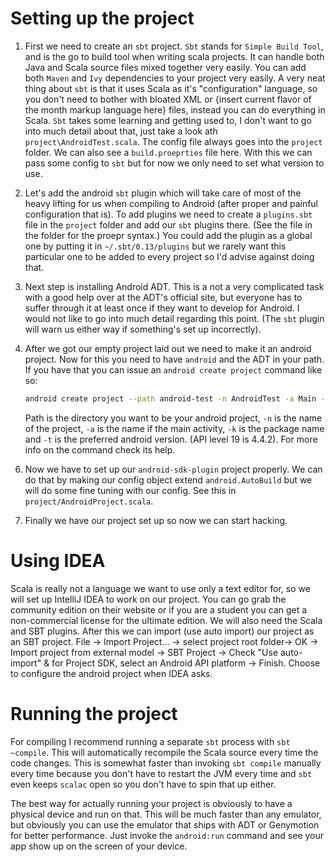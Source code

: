 # Setting up the project

1. First we need to create an `sbt` project. `Sbt` stands for `Simple Build Tool`, and is the
    go to build tool when writing scala projects. It can handle both Java and Scala source files
    mixed together very easily. You can add both `Maven` and `Ivy` dependencies to your project very easily.
    A very neat thing about `sbt` is that it uses Scala as it's "configuration" language, so you don't need
    to bother with bloated XML or {insert current flavor of the month markup language here} files, instead
    you can do everything in Scala. `Sbt` takes some learning and getting used to, I don't want to go into
    much detail about that, just take a look ath `project\AndroidTest.scala`.
    The config file always goes into the `project` folder. We can also see a `build.proeprties` file here.
    With this we can pass some config to `sbt` but for now we only need to set what version to use.

2. Let's add the android `sbt` plugin which will take care of most of the heavy lifting for us when compiling to
    Android (after proper and painful configuration that is). To add plugins we need to create a `plugins.sbt` file
    in the `project` folder and add our `sbt` plugins there. (See the file in the folder for the proepr syntax.)
    You could add the plugin as a global one by putting it in `~/.sbt/0.13/plugins` but we rarely want this particular
    one to be added to every project so I'd advise against doing that.

3. Next step is installing Android ADT. This is a not a very complicated task with a good help over at the ADT's official
    site, but everyone has to suffer through it at least once if they want to develop for Android.
    I would not like to go into much detail regarding this point. (The `sbt` plugin will warn us either way if something's
    set up incorrectly).

4. After we got our empty project laid out we need to make it an android project. Now for this you need to have
    `android` and the ADT in your path. If you have that you can issue an `android create project` command like so:

    ```bash
    android create project --path android-test -n AndroidTest -a Main -k hu.inf.elte.androidtest -t android-19
    ```
    Path is the directory you want to be your android project, `-n` is the name of the project, `-a` is the name if the
    main activity, `-k` is the package name and `-t` is the preferred android version. (API level 19 is 4.4.2). For more info
    on the command check its help.

<!--
   -5. Now we have to do some housekeeping. First of all we have a `Main.java` file in our `src` folder. We are working with Scala
   -    so we don't really need that. Also the folder structure is not quite what we want. By default we get `src/package/Main.java`
   -    but in case of scala projects we need something more complicated. My usual folder layout is:
   -    ```
   -    src
   -    |-main
   -      |-resources
   -      |-scala
   -      |-java (if there are java sources)
   -    |-test
   -      |-resources
   -      |-scala
   -      |-java
   -    ```
   -    So let's do that instead.
   -
   -->
6. Now we have to set up our `android-sdk-plugin` project properly. We can do that by making our config object extend
    `android.AutoBuild` but we will do some fine tuning with our config. See this in `project/AndroidProject.scala`.

7. Finally we have our project set up so now we can start hacking.

# Using IDEA

Scala is really not a language we want to use only a text editor for, so we will set up IntelliJ IDEA to work on our project.
You can go grab the community edition on their website or if you are a student you can get a non-commercial license
for the ultimate edition. We will also need the Scala and SBT plugins.
After this we can import (use auto import) our project as an SBT project.
File -> Import Project... -> select project root folder-> OK -> Import project from external model -> SBT Project -> 
Check "Use auto-import" & for Project SDK, select an Android API platform -> Finish. 
Choose to configure the android project when IDEA asks.

# Running the project

For compiling I recommend running a separate `sbt` process with `sbt ~compile`. This will automatically recompile the
Scala source every time the code changes. This is somewhat faster than invoking `sbt compile` manually every time because
you don't have to restart the JVM every time and `sbt` even keeps `scalac` open so you don't have to spin that up either.

The best way for actually running your project is obviously to have a physical device and run on that. This will be much faster than any emulator, but obviously you can use the emulator that ships with ADT or Genymotion for better performance.
Just invoke the `android:run` command and see your app show up on the screen of your device.

<!--
   -http://www.scala-sbt.org/download.html
   -https://github.com/pfn/android-sdk-plugin
   -->

